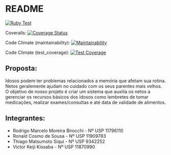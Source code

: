 # README

[![Ruby Test](https://github.com/matsu-zichi/App-EngenhariaSI/actions/workflows/ruby.yml/badge.svg)](https://github.com/matsu-zichi/App-EngenhariaSI/actions/workflows/ruby.yml)

Coveralls: [![Coverage Status](https://coveralls.io/repos/github/matsu-zichi/App-EngenhariaSI/badge.svg?branch=main)](https://coveralls.io/github/matsu-zichi/App-EngenhariaSI?branch=main)

Code Climate (maintainability): [![Maintainability](https://api.codeclimate.com/v1/badges/379c164e8ef3e0fee147/maintainability)](https://codeclimate.com/github/matsu-zichi/App-EngenhariaSI/maintainability)

Code Climate (test_coverage): [![Test Coverage](https://api.codeclimate.com/v1/badges/379c164e8ef3e0fee147/test_coverage)](https://codeclimate.com/github/matsu-zichi/App-EngenhariaSI/test_coverage)

## Proposta:
Idosos podem ter problemas relacionados a memória que afetam sua rotina. Netos geralemente ajudam no cuidado com os seus parentes mais velhos. O objetivo de nosso projeto é criar um sistema que auxilia os netos a gerenciar os recursos básicos dos idosos como lembretes de tomar medicações, realizar exames/consultas e até data de validade de alimentos. 

## Integrantes:
- Rodrigo Marcelo Moreira Birocchi - Nº USP 11796110
- Ronald Cosmo de Sousa  - Nº USP 11909783
- Thiago Matsumoto Siqui - Nº USP 9342252
- Victor Keiji Kissaba - Nº USP 11870990
